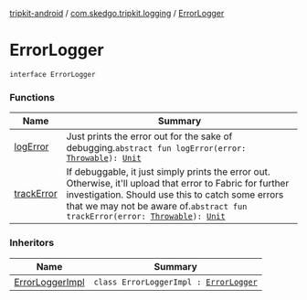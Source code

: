[tripkit-android](../../index.md) / [com.skedgo.tripkit.logging](../index.md) / [ErrorLogger](./index.md)

# ErrorLogger

`interface ErrorLogger`

### Functions

| Name | Summary |
|---|---|
| [logError](log-error.md) | Just prints the error out for the sake of debugging.`abstract fun logError(error: `[`Throwable`](https://kotlinlang.org/api/latest/jvm/stdlib/kotlin/-throwable/index.html)`): `[`Unit`](https://kotlinlang.org/api/latest/jvm/stdlib/kotlin/-unit/index.html) |
| [trackError](track-error.md) | If debuggable, it just simply prints the error out. Otherwise, it'll upload that error to Fabric for further investigation. Should use this to catch some errors that we may not be aware of.`abstract fun trackError(error: `[`Throwable`](https://kotlinlang.org/api/latest/jvm/stdlib/kotlin/-throwable/index.html)`): `[`Unit`](https://kotlinlang.org/api/latest/jvm/stdlib/kotlin/-unit/index.html) |

### Inheritors

| Name | Summary |
|---|---|
| [ErrorLoggerImpl](../../com.skedgo.tripkit.ui.core/-error-logger-impl/index.md) | `class ErrorLoggerImpl : `[`ErrorLogger`](./index.md) |

